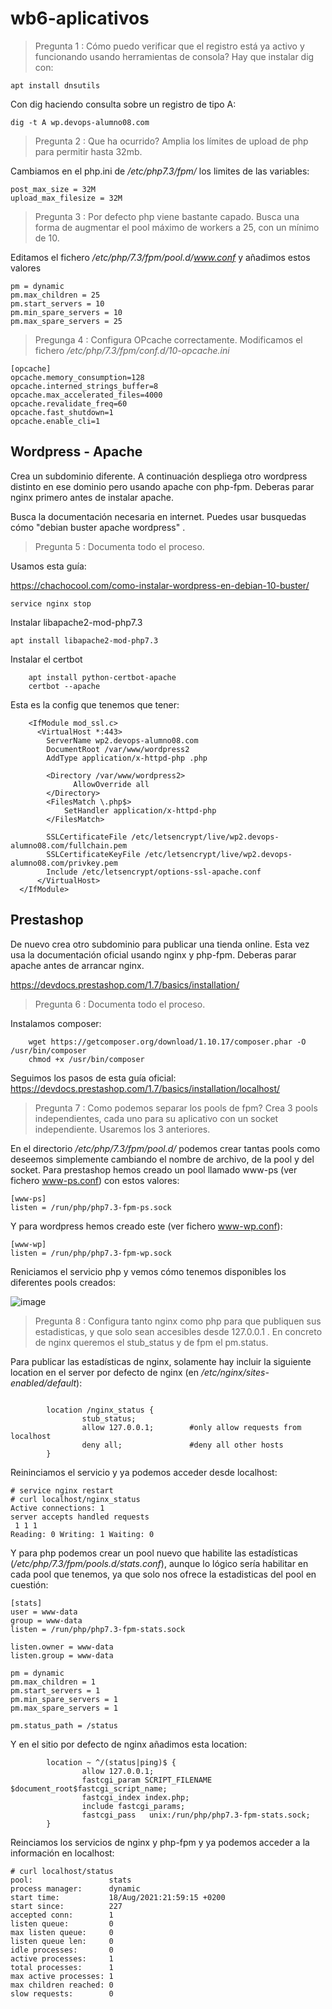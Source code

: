# wb6-aplicativos

> Pregunta 1 : Cómo puedo verificar que el registro está ya activo y funcionando usando herramientas de consola?
Hay que instalar dig con:
```
apt install dnsutils
```
Con dig haciendo consulta sobre un registro de tipo A:
```
dig -t A wp.devops-alumno08.com
```

> Pregunta 2 : Que ha ocurrido? Amplia los límites de upload de php para permitir hasta 32mb.
	
Cambiamos en el php.ini de */etc/php7.3/fpm/* los limites de las variables:
```
post_max_size = 32M
upload_max_filesize = 32M
```
	
> Pregunta 3 : Por defecto php viene bastante capado. Busca una forma de augmentar el pool máximo de workers a 25, con un mínimo de 10.

Editamos el fichero */etc/php/7.3/fpm/pool.d/www.conf* y añadimos estos valores
```
pm = dynamic
pm.max_children = 25
pm.start_servers = 10
pm.min_spare_servers = 10
pm.max_spare_servers = 25
```

> Pregunga 4 : Configura OPcache correctamente.
Modificamos el fichero */etc/php/7.3/fpm/conf.d/10-opcache.ini*
```
[opcache]
opcache.memory_consumption=128
opcache.interned_strings_buffer=8
opcache.max_accelerated_files=4000
opcache.revalidate_freq=60
opcache.fast_shutdown=1
opcache.enable_cli=1
```

## Wordpress - Apache
Crea un subdominio diferente. A continuación despliega otro wordpress distinto en ese dominio pero usando apache con php-fpm. Deberas parar nginx primero antes de instalar apache.

Busca la documentación necesaria en internet. Puedes usar busquedas cómo "debian buster apache wordpress" .

> Pregunta 5 : Documenta todo el proceso.

Usamos esta guía:

https://chachocool.com/como-instalar-wordpress-en-debian-10-buster/

`service nginx stop`

Instalar libapache2-mod-php7.3
	
`apt install libapache2-mod-php7.3`
  
Instalar el certbot
```
	apt install python-certbot-apache
	certbot --apache
```
Esta es la config que tenemos que tener:
```
	<IfModule mod_ssl.c>
	  <VirtualHost *:443>
	    ServerName wp2.devops-alumno08.com
	    DocumentRoot /var/www/wordpress2
	    AddType application/x-httpd-php .php
	
	    <Directory /var/www/wordpress2>
	          AllowOverride all
	    </Directory>
	    <FilesMatch \.php$>
	        SetHandler application/x-httpd-php
	    </FilesMatch>
	
	    SSLCertificateFile /etc/letsencrypt/live/wp2.devops-alumno08.com/fullchain.pem
	    SSLCertificateKeyFile /etc/letsencrypt/live/wp2.devops-alumno08.com/privkey.pem
	    Include /etc/letsencrypt/options-ssl-apache.conf
	  </VirtualHost>
  </IfModule>
```

## Prestashop
De nuevo crea otro subdominio para publicar una tienda online. Esta vez usa la documentación oficial usando nginx y php-fpm. Deberas parar apache antes de arrancar nginx.

https://devdocs.prestashop.com/1.7/basics/installation/

> Pregunta 6 : Documenta todo el proceso.

Instalamos composer:
```
	wget https://getcomposer.org/download/1.10.17/composer.phar -O /usr/bin/composer
	chmod +x /usr/bin/composer
```

Seguimos los pasos de esta guía oficial:
https://devdocs.prestashop.com/1.7/basics/installation/localhost/

> Pregunta 7 : Como podemos separar los pools de fpm? Crea 3 pools independientes, cada uno para su aplicativo con un socket independiente. Usaremos los 3 anteriores.

En el directorio */etc/php/7.3/fpm/pool.d/* podemos crear tantas pools como deseemos simplemente cambiando el nombre de archivo, de la pool y del socket. Para prestashop hemos creado un pool llamado www-ps (ver fichero www-ps.conf) con estos valores:
```
[www-ps]
listen = /run/php/php7.3-fpm-ps.sock
```

Y para wordpress hemos creado este (ver fichero www-wp.conf):
```
[www-wp]
listen = /run/php/php7.3-fpm-wp.sock
```

Reniciamos el servicio php y vemos cómo tenemos disponibles los diferentes pools creados:

![image](https://user-images.githubusercontent.com/65896169/129960726-5d8e456d-545c-4b1a-b40a-82fff60b962a.png)

> Pregunta 8 : Configura tanto nginx como php para que publiquen sus estadisticas, y que solo sean accesibles desde 127.0.0.1 . En concreto de nginx queremos el stub_status y de fpm el pm.status.

Para publicar las estadísticas de nginx, solamente hay incluir la siguiente location en el server por defecto de nginx (en */etc/nginx/sites-enabled/default*):
```

        location /nginx_status {
                stub_status;
                allow 127.0.0.1;        #only allow requests from localhost
                deny all;               #deny all other hosts
        }
```

Reininciamos el servicio y ya podemos acceder desde localhost:
```
# service nginx restart
# curl localhost/nginx_status
Active connections: 1
server accepts handled requests
 1 1 1
Reading: 0 Writing: 1 Waiting: 0
```

Y para php podemos crear un pool nuevo que habilite las estadísticas (*/etc/php/7.3/fpm/pools.d/stats.conf*), aunque lo lógico sería habilitar en cada pool que tenemos, ya que solo nos ofrece la estadisticas del pool en cuestión:
```
[stats]
user = www-data
group = www-data
listen = /run/php/php7.3-fpm-stats.sock

listen.owner = www-data
listen.group = www-data

pm = dynamic
pm.max_children = 1
pm.start_servers = 1
pm.min_spare_servers = 1
pm.max_spare_servers = 1

pm.status_path = /status
```
Y en el sitio por defecto de nginx añadimos esta location:
```
        location ~ ^/(status|ping)$ {
                allow 127.0.0.1;
                fastcgi_param SCRIPT_FILENAME $document_root$fastcgi_script_name;
                fastcgi_index index.php;
                include fastcgi_params;
                fastcgi_pass   unix:/run/php/php7.3-fpm-stats.sock;
        }
```

Reinciamos los servicios de nginx y php-fpm y ya podemos acceder a la información en localhost:

```
# curl localhost/status
pool:                 stats
process manager:      dynamic
start time:           18/Aug/2021:21:59:15 +0200
start since:          227
accepted conn:        1
listen queue:         0
max listen queue:     0
listen queue len:     0
idle processes:       0
active processes:     1
total processes:      1
max active processes: 1
max children reached: 0
slow requests:        0
```
